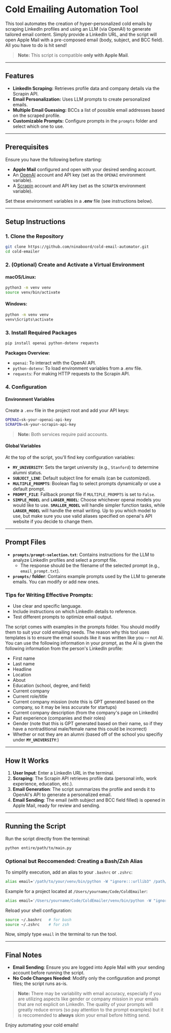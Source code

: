 # Cold Emailing Automation Tool

This tool automates the creation of hyper-personalized cold emails by scraping LinkedIn profiles and using an LLM (via OpenAI) to generate tailored email content. Simply provide a LinkedIn URL, and the script will open Apple Mail with a pre-composed email (body, subject, and BCC field). All you have to do is hit send!

> **Note:** This script is compatible **only with Apple Mail**.

---

## Features

- **LinkedIn Scraping:** Retrieves profile data and company details via the Scrapin API.
- **Email Personalization:** Uses LLM prompts to create personalized emails.
- **Multiple Email Guessing:** BCCs a list of possible email addresses based on the scraped profile.
- **Customizable Prompts:** Configure prompts in the `prompts` folder and select which one to use.

---

## Prerequisites

Ensure you have the following before starting:

- **Apple Mail** configured and open with your desired sending account.
- An [OpenAI](https://openai.com) account and API key (set as the `OPENAI` environment variable).
- A [Scrapin](https://scrapin.io) account and API key (set as the `SCRAPIN` environment variable).

Set these environment variables in a **.env** file (see instructions below).

---

## Setup Instructions

### 1. Clone the Repository

```bash
git clone https://github.com/ninaboord/cold-email-automator.git
cd cold-emailer
```

### 2. (Optional) Create and Activate a Virtual Environment

#### macOS/Linux:
```bash
python3 -m venv venv
source venv/bin/activate
```

#### Windows:
```bash
python -m venv venv
venv\Scripts\activate
```

### 3. Install Required Packages

```bash
pip install openai python-dotenv requests
```

**Packages Overview:**
- `openai`: To interact with the OpenAI API.
- `python-dotenv`: To load environment variables from a .env file.
- `requests`: For making HTTP requests to the Scrapin API.

### 4. Configuration

#### Environment Variables
Create a `.env` file in the project root and add your API keys:

```bash
OPENAI=sk-your-openai-api-key
SCRAPIN=sk-your-scrapin-api-key
```

> **Note:** Both services require paid accounts.

#### Global Variables
At the top of the script, you'll find key configuration variables:
- **`MY_UNIVERSITY`**: Sets the target university (e.g., `Stanford`) to determine alumni status.
- **`SUBJECT_LINE`**: Default subject line for emails (can be customized).
- **`MULTIPLE_PROMPTS`**: Boolean flag to select prompts dynamically or use a default prompt.
- **`PROMPT_FILE`**: Fallback prompt file if `MULTIPLE_PROMPTS` is set to `False`.
- **`SIMPLE_MODEL`** and **`LARGER_MODEL`**: Choose whichever openai models you would like to use. **`SMALLER_MODEL`** will handle simpler function tasks, while **`LARGER_MODEL`** will handle the email writing. Up to you which model to use, but make sure you use valid aliases specified on openai's API website if you decide to change them.

---

## Prompt Files

- **`prompts/prompt-selection.txt`**: Contains instructions for the LLM to analyze LinkedIn profiles and select a prompt file.
  - The response should be the filename of the selected prompt (e.g., `email_prompt.txt`).
- **`prompts/` folder**: Contains example prompts used by the LLM to generate emails. You can modify or add new ones.

### Tips for Writing Effective Prompts:
- Use clear and specific language.
- Include instructions on which LinkedIn details to reference.
- Test different prompts to optimize email output.

The script comes with examples in the prompts folder. You should modify them to suit your cold emailing needs. The reason why this tool uses templates is to ensure the email sounds like it was written like you -- not AI. You can use the following information in your prompt, as the AI is given the following information from the person's LinkedIn profile:

- First name
- Last name
- Headline
- Location
- About
- Education (school, degree, and field)
- Current company
- Current role/title
- Current company mission (note this is GPT generated based on the company, so it may be less accurate for startups)
- Current company description (from the company's page on LinkedIn)
- Past experience (companies and their roles)
- Gender (note that this is GPT generated based on their name, so if they have a nontraditional male/female name this could be incorrect)
- Whether or not they are an alumni (based off of the school you specifiy under **`MY_UNIVERSITY`**:)

---

## How It Works

1. **User Input**: Enter a LinkedIn URL in the terminal.
2. **Scraping**: The Scrapin API retrieves profile data (personal info, work experience, education, etc.).
3. **Email Generation**: The script summarizes the profile and sends it to OpenAI's API to generate a personalized email.
4. **Email Sending**: The email (with subject and BCC field filled) is opened in Apple Mail, ready for review and sending.

---

## Running the Script

Run the script directly from the terminal:

```bash
python entire/path/to/main.py
```

### Optional but Reccomended: Creating a Bash/Zsh Alias

To simplify execution, add an alias to your `.bashrc` or `.zshrc`:

```bash
alias email='/path/to/your/venv/bin/python -W "ignore:::urllib3" /path/to/your/project/main.py'
```

Example for a project located at `/Users/yourname/Code/ColdEmailer`:

```bash
alias email='/Users/yourname/Code/ColdEmailer/venv/bin/python -W "ignore:::urllib3" /Users/yourname/Code/ColdEmailer/main.py'
```

Reload your shell configuration:

```bash
source ~/.bashrc   # for bash
source ~/.zshrc    # for zsh
```

Now, simply type `email` in the terminal to run the tool.

---

## Final Notes

- **Email Sending**: Ensure you are logged into Apple Mail with your sending account before running the script.
- **No Code Changes Needed**: Modify only the configuration and prompt files; the script runs as-is.

> **Note:** There may be variability with email accuracy, especially if you are utilizing aspects like gender or company mission in your emails that are not explicit on LinkedIn. The quality of your prompts will greatly reduce errors (so pay attention to the prompt examples) but it is reccomended to **always** skim your email before hitting send.

Enjoy automating your cold emails!
